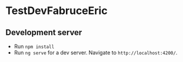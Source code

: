 # TestDevFabruceEric


## Development server
* Run `npm install`
* Run `ng serve` for a dev server. Navigate to `http://localhost:4200/`.

